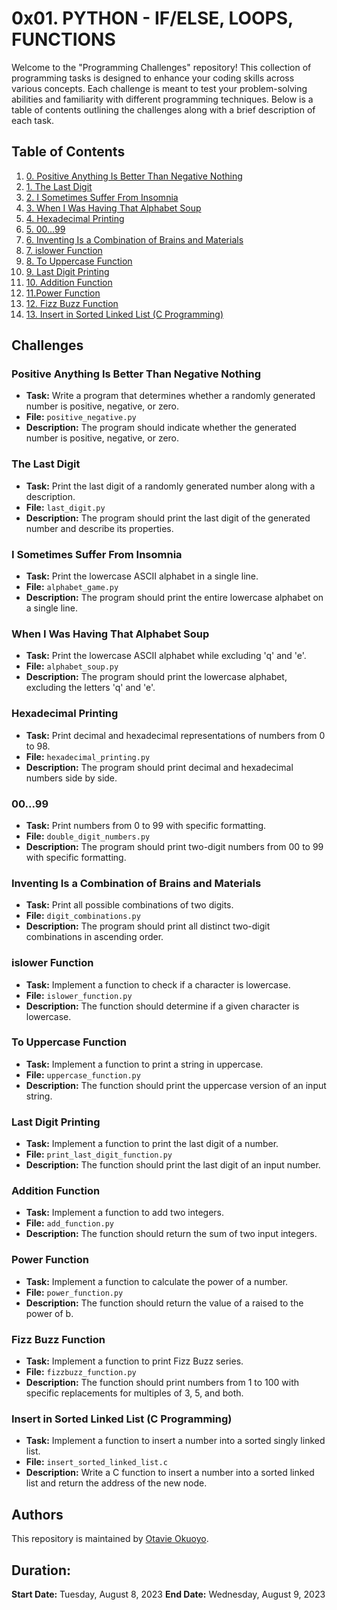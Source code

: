 # 0x01. PYTHON - IF/ELSE, LOOPS, FUNCTIONS

Welcome to the "Programming Challenges" repository! This collection of programming tasks is designed to enhance your coding skills across various concepts. Each challenge is meant to test your problem-solving abilities and familiarity with different programming techniques. Below is a table of contents outlining the challenges along with a brief description of each task.

## Table of Contents

1. [0. Positive Anything Is Better Than Negative Nothing](#0-positive-anything-is-better-than-negative-nothing)
2. [1. The Last Digit](#1-the-last-digit)
3. [2. I Sometimes Suffer From Insomnia](#2-i-sometimes-suffer-from-insomnia)
4. [3. When I Was Having That Alphabet Soup](#3-when-i-was-having-that-alphabet-soup)
5. [4. Hexadecimal Printing](#4-hexadecimal-printing)
6. [5. 00...99](#5-00-99)
7. [6. Inventing Is a Combination of Brains and Materials](#6-inventing-is-a-combination-of-brains-and-materials)
8. [7. islower Function](#7-islower-function)
9. [8. To Uppercase Function](#8-to-uppercase-function)
10. [9. Last Digit Printing](#9-last-digit-printing)
11. [10. Addition Function](#10-addition-function)
12. [11.Power Function](#11-power-function)
13. [12. Fizz Buzz Function](#12-fizz-buzz-function)
14. [13. Insert in Sorted Linked List (C Programming)](#13-insert-in-sorted-linked-list-c-programming)

## Challenges

### Positive Anything Is Better Than Negative Nothing

- **Task:** Write a program that determines whether a randomly generated number is positive, negative, or zero.
- **File:** `positive_negative.py`
- **Description:** The program should indicate whether the generated number is positive, negative, or zero.

### The Last Digit

- **Task:** Print the last digit of a randomly generated number along with a description.
- **File:** `last_digit.py`
- **Description:** The program should print the last digit of the generated number and describe its properties.

### I Sometimes Suffer From Insomnia

- **Task:** Print the lowercase ASCII alphabet in a single line.
- **File:** `alphabet_game.py`
- **Description:** The program should print the entire lowercase alphabet on a single line.

### When I Was Having That Alphabet Soup

- **Task:** Print the lowercase ASCII alphabet while excluding 'q' and 'e'.
- **File:** `alphabet_soup.py`
- **Description:** The program should print the lowercase alphabet, excluding the letters 'q' and 'e'.

### Hexadecimal Printing

- **Task:** Print decimal and hexadecimal representations of numbers from 0 to 98.
- **File:** `hexadecimal_printing.py`
- **Description:** The program should print decimal and hexadecimal numbers side by side.

### 00...99

- **Task:** Print numbers from 0 to 99 with specific formatting.
- **File:** `double_digit_numbers.py`
- **Description:** The program should print two-digit numbers from 00 to 99 with specific formatting.

### Inventing Is a Combination of Brains and Materials

- **Task:** Print all possible combinations of two digits.
- **File:** `digit_combinations.py`
- **Description:** The program should print all distinct two-digit combinations in ascending order.

### islower Function

- **Task:** Implement a function to check if a character is lowercase.
- **File:** `islower_function.py`
- **Description:** The function should determine if a given character is lowercase.

### To Uppercase Function

- **Task:** Implement a function to print a string in uppercase.
- **File:** `uppercase_function.py`
- **Description:** The function should print the uppercase version of an input string.

### Last Digit Printing

- **Task:** Implement a function to print the last digit of a number.
- **File:** `print_last_digit_function.py`
- **Description:** The function should print the last digit of an input number.

### Addition Function

- **Task:** Implement a function to add two integers.
- **File:** `add_function.py`
- **Description:** The function should return the sum of two input integers.

### Power Function

- **Task:** Implement a function to calculate the power of a number.
- **File:** `power_function.py`
- **Description:** The function should return the value of a raised to the power of b.

### Fizz Buzz Function

- **Task:** Implement a function to print Fizz Buzz series.
- **File:** `fizzbuzz_function.py`
- **Description:** The function should print numbers from 1 to 100 with specific replacements for multiples of 3, 5, and both.

### Insert in Sorted Linked List (C Programming)

- **Task:** Implement a function to insert a number into a sorted singly linked list.
- **File:** `insert_sorted_linked_list.c`
- **Description:** Write a C function to insert a number into a sorted linked list and return the address of the new node.

## Authors
This repository is maintained by [Otavie Okuoyo](https://github.com/otavie).

## Duration: 
**Start Date:** Tuesday, August 8, 2023
**End Date:** Wednesday, August 9, 2023